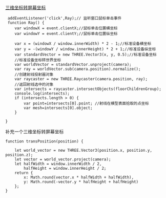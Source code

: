 [三维坐标转屏幕坐标](https://www.csdn.net/tags/MtTaMg3sODk4MTU1LWJsb2cO0O0O.html)

     addEventListener('click',Ray);// 监听窗口鼠标单击事件
     function Ray() {
        var windowX = event.clientX;//鼠标单击位置横坐标
        var windowY = event.clientY;//鼠标单击位置纵坐标

        var x = (windowX / window.innerWidth) * 2 - 1;//标准设备横坐标
        var y = -(windowY / window.innerHeight) * 2 + 1;//标准设备纵坐标
        var standardVector = new THREE.Vector3(x, y, 0.5);//标准设备坐标
        //标准设备坐标转世界坐标
        var worldVector = standardVector.unproject(camera);
        var ray = worldVector.sub(camera.position).normalize();
        //创建射线投射器对象
        var raycaster = new THREE.Raycaster(camera.position, ray);
        //返回射线选中的对象
        var intersects = raycaster.intersectObjects(floorChildrenGroup);
        console.log(intersects);
        if (intersects.length > 0) {
            var point=intersects[0].point; //射线在模型表面拾取的点坐标
            var mesh=intersects[0].object;        
        }

    }
补充一个三维坐标转屏幕坐标

    function transPosition(position) {

        let world_vector = new THREE.Vector3(position.x, position.y, position.z);
        let vector = world_vector.project(camera);
        let halfWidth = window.innerWidth / 2,
            halfHeight = window.innerHeight / 2;
        return {
            x: Math.round(vector.x * halfWidth + halfWidth),
            y: Math.round(-vector.y * halfHeight + halfHeight)
        };
    }